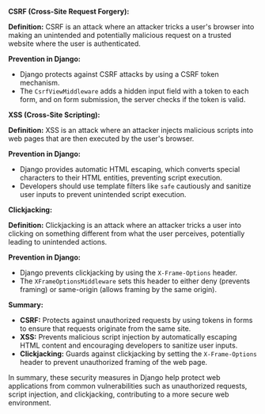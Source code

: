**CSRF (Cross-Site Request Forgery):**

**Definition:** CSRF is an attack where an attacker tricks a user's browser into making an unintended and potentially malicious request on a trusted website where the user is authenticated.

**Prevention in Django:**
- Django protects against CSRF attacks by using a CSRF token mechanism.
- The `CsrfViewMiddleware` adds a hidden input field with a token to each form, and on form submission, the server checks if the token is valid.

**XSS (Cross-Site Scripting):**

**Definition:** XSS is an attack where an attacker injects malicious scripts into web pages that are then executed by the user's browser.

**Prevention in Django:**
- Django provides automatic HTML escaping, which converts special characters to their HTML entities, preventing script execution.
- Developers should use template filters like `safe` cautiously and sanitize user inputs to prevent unintended script execution.

**Clickjacking:**

**Definition:** Clickjacking is an attack where an attacker tricks a user into clicking on something different from what the user perceives, potentially leading to unintended actions.

**Prevention in Django:**
- Django prevents clickjacking by using the `X-Frame-Options` header.
- The `XFrameOptionsMiddleware` sets this header to either deny (prevents framing) or same-origin (allows framing by the same origin).

**Summary:**

- **CSRF:** Protects against unauthorized requests by using tokens in forms to ensure that requests originate from the same site.
- **XSS:** Prevents malicious script injection by automatically escaping HTML content and encouraging developers to sanitize user inputs.
- **Clickjacking:** Guards against clickjacking by setting the `X-Frame-Options` header to prevent unauthorized framing of the web page.

In summary, these security measures in Django help protect web applications from common vulnerabilities such as unauthorized requests, script injection, and clickjacking, contributing to a more secure web environment.
